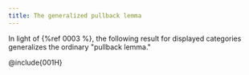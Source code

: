```yaml
---
title: The generalized pullback lemma
---
```


In light of {%ref 0003 %}, the following result for displayed categories generalizes
the ordinary "pullback lemma."

@include{001H}

